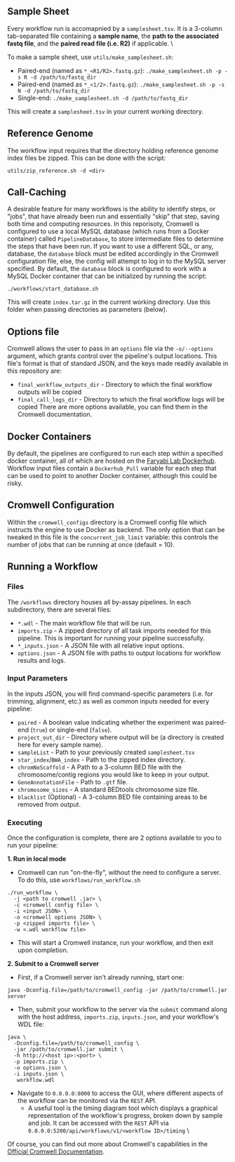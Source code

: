 ## Sample Sheet
Every workflow run is accomapnied by a `samplesheet.tsv`. It is a 3-column tab-separated file containing a **sample name**, the **path to the associated fastq file**, and the **paired read file (i.e. R2)** if applicable.  \

To make a sample sheet, use `utils/make_samplesheet.sh`:
* Paired-end (named as `*_<R1/R2>.fastq.gz`): `./make_samplesheet.sh -p -s R -d /path/to/fastq_dir`
* Paired-end (named as `*_<1/2>.fastq.gz`): `./make_samplesheet.sh -p -s N -d /path/to/fastq_dir`
* Single-end: `./make_samplesheet.sh -d /path/to/fastq_dir` 

This will create a `samplesheet.tsv` in your current working directory.

## Reference Genome
The workflow input requires that the directory holding reference genome index files be zipped. This can be done with the script:
```
utils/zip_reference.sh -d <dir>
```

## Call-Caching
A desirable feature for many workflows is the ability to identify steps, or "jobs", that have already been run and essentially "skip" that step, saving both time and computing resources. In this reporisoty, Cromwell is configured to use a local MySQL database (which runs from a Docker container) called `PipelineDatabase`, to store intermediate files to determine the steps that have been run. If you want to use a different SQL, or any, database, the `database` block must be edited accordingly in the Cromwell configuration file, else, the config will attempt to log in to the MySQL server specified. By default, the `database` block is configured to work with a MySQL Docker container that can be initialized by running the script:
```
./workflows/start_database.sh
```
This will create `index.tar.gz` in the current working directory. Use this folder when passing directories as parameters (below).

## Options file
Cromwell allows the user to pass in an `options` file via the `-o/--options` argument, which grants control over the pipeline's output locations. This file's format is that of standard JSON, and the keys made readily available in this repository are:
* `final_workflow_outputs_dir` - Directory to which the final workflow outputs will be copied
* `final_call_logs_dir` - Directory to which the final workflow logs will be copied
There are more options available, you can find them in the Cromwell documentation.

## Docker Containers
By default, the pipelines are configured to run each step within a specified docker container, all of which are hosted on the [Faryabi Lab Dockerhub](https://hub.docker.com/). Workflow input files contain a `Dockerhub_Pull` variable for each step that can be used to point to another Docker container, although this could be risky.

## Cromwell Configuration
Within the `cromwell_configs` directory is a Cromwell config file which instructs the engine to use Docker as backend. The only option that can be tweaked in this file is the `concurrent_job_limit` variable: this controls the number of jobs that can be running at once (default = 10).

## Running a Workflow
### Files
The `/workflows` directory houses all by-assay pipelines. In each subdirectory, there are several files:
* `*.wdl` - The main workflow file that will be run.
* `imports.zip` - A zipped directory of all task imports needed for this pipeline. This is important for running your pipeline successfully. 
* `*_inputs.json` - A JSON file with all relative input options.
* `options.json` - A JSON file with paths to output locations for workflow results and logs. 

### Input Parameters
In the inputs JSON, you will find command-specific parameters (i.e. for trimming, alignment, etc.) as well as common inputs needed for every pipeline:
* `paired` - A boolean value indicating whether the experiment was paired-end (`true`) or single-end (`false`).
* `project_out_dir` - Directory where output will be (a directory is created here for every sample name).
* `sampleList` - Path to your previously created `samplesheet.tsv`
* `star_index`/`BWA_index` - Path to the zipped index directory.
* `chromNoScaffold` - A Path to a 3-column BED file with the chromosome/contig regions you would like to keep in your output.
* `GeneAnnotationFile` - Path to `.gtf` file.
* `chromosome_sizes` - A standard BEDtools chromosome size file.
* `blacklist` (Optional) - A 3-column BED file containing areas to be removed from output.
### Executing
Once the configuration is complete, there are 2 options available to you to run your pipeline: 

**1. Run in local mode**
* Cromwell can run "on-the-fly", without the need to configure a server. To do this, use `workflows/run_workflow.sh`
```
./run_workflow \
  -j <path to cromwell .jar> \
  -c <cromwell config file> \
  -i <input JSON> \
  -o <cromwell options JSON> \
  -p <zipped imports file> \
  -w <.wdl workflow file>
```
* This will start a Cromwell instance, run your workflow, and then exit upon completion.

**2. Submit to a Cromwell server**
* First, if a Cromwell server isn't already running, start one:
```
java -Dconfig.file=/path/to/cromwell_config -jar /path/to/cromwell.jar server
```
* Then, submit your workflow to the server via the `submit` command along with the host address, `imports.zip`, `inputs.json`, and your workflow's WDL file:
```
java \
  -Dconfig.file=/path/to/cromwell_config \
  -jar /path/to/cromwell.jar submit \
  -h http://<host ip>:<port> \
  -p imports.zip \
  -o options.json \
  -i inputs.json \
   workflow.wdl
```
* Navigate to `0.0.0.0:8000` to access the GUI, where different aspects of the workflow can be monitored via the `REST` API.
  * A useful tool is the timing diagram tool which displays a graphical representation of the workflow's progress, broken down by sample and job. It can be accessed with the `REST` API via `0.0.0.0:5200/api/workflows/v1/<workflow ID>/timing` \

Of course, you can find out more about Cromwell's capabilities in the [Official Cromwell Documentation](https://cromwell.readthedocs.io/en/stable/).
